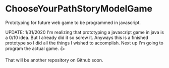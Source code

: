 # ChooseYourPathStoryModelGame
Prototyping for future web game to be programmed in javascript.


UPDATE:
1/31/2020
I'm realizing that prototyping a javascript game in java is a 0/10 idea. But I already did it so screw it. Anyways this is a finished prototype so I did all the things I wished to accomplish. Next up I'm going to program the actual game. 👍 

That will be another repository on Github soon. 

